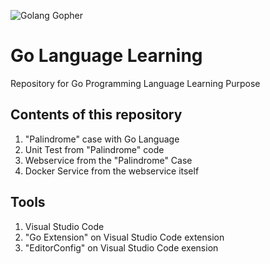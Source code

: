 ![Golang Gopher](https://secrethub.io/img/blog/go-gopher.png)

# Go Language Learning
Repository for Go Programming Language Learning Purpose

## Contents of this repository
1. "Palindrome" case with Go Language
2. Unit Test from "Palindrome" code
3. Webservice from the "Palindrome" Case
4. Docker Service from the webservice itself

## Tools
1. Visual Studio Code
2. "Go Extension" on Visual Studio Code extension
3. "EditorConfig" on Visual Studio Code exension
